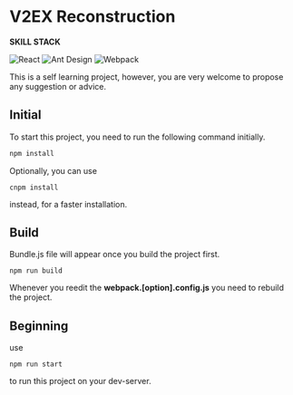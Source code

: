 V2EX Reconstruction
==========
**SKILL STACK**

![React](https://img.shields.io/badge/React-%5E16.5.2-blue.svg?longCache=true&style=for-the-badge)
![Ant Design](https://img.shields.io/badge/AntD-%5E3.9.2-orange.svg?longCache=true&style=for-the-badge)
![Webpack](https://img.shields.io/badge/webpack-%5E4.18.0-orange.svg?longCache=true&style=for-the-badge)


This is  a self learning project, however, you are very welcome to propose any suggestion or advice.

## Initial

To start this project,  you need to run the following command initially.
```sh
npm install
```
Optionally, you can use 
```
cnpm install
```
instead, for a faster installation.

## Build

Bundle.js file will appear once you build the project first.
```
npm run build
```
Whenever you reedit the **webpack.[option].config.js** you need to rebuild the project.

## Beginning

use
```
npm run start
```
to run this project on your dev-server.